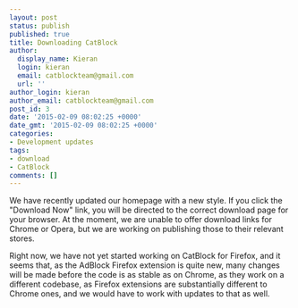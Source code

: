 ```yaml
---
layout: post
status: publish
published: true
title: Downloading CatBlock
author:
  display_name: Kieran
  login: kieran
  email: catblockteam@gmail.com
  url: ''
author_login: kieran
author_email: catblockteam@gmail.com
post_id: 3
date: '2015-02-09 08:02:25 +0000'
date_gmt: '2015-02-09 08:02:25 +0000'
categories:
- Development updates
tags:
- download
- CatBlock
comments: []
---
```

<p>We have recently updated our homepage with a new style. If you click the "Download Now" link, you will be directed to the correct download page for your browser. At the moment, we are unable to offer download links for Chrome or Opera, but we are working on publishing those to their relevant stores.</p>
<p>Right now, we have not yet started working on CatBlock for Firefox, and it seems that, as the AdBlock Firefox extension is quite new, many changes will be made before the code is as stable as on Chrome, as they work on a different codebase, as Firefox extensions are substantially different to Chrome ones, and we would have to work with updates to that as well.</p>
<!--more-->
